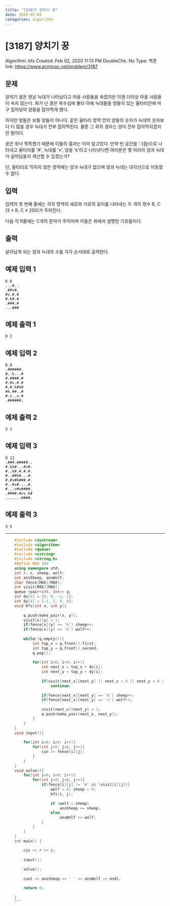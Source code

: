 ```yaml
---
title: "[3187] 양치기 꿍"
date: 2020-02-02
categories: algorithm
---
```

# [3187] 양치기 꿍

Algorithm: bfs
Created: Feb 02, 2020 11:13 PM
DoubleChk: No
Type: 백준
link: https://www.acmicpc.net/problem/3187

## 문제

양치기 꿍은 맨날 늑대가 나타났다고 마을 사람들을 속였지만 이젠 더이상 마을 사람들이 속지 않는다. 화가 난 꿍은 복수심에 불타 아예 늑대들을 양들이 있는 울타리안에 마구 집어넣어 양들을 잡아먹게 했다.

하지만 양들은 보통 양들이 아니다. 같은 울타리 영역 안의 양들의 숫자가 늑대의 숫자보다 더 많을 경우 늑대가 전부 잡아먹힌다. 물론 그 외의 경우는 양이 전부 잡아먹히겠지만 말이다.

꿍은 워낙 똑똑했기 때문에 이들의 결과는 이미 알고있다. 만약 빈 공간을 '.'(점)으로 나타내고 울타리를 '#', 늑대를 'v', 양을 'k'라고 나타낸다면 여러분은 몇 마리의 양과 늑대가 살아남을지 계산할 수 있겠는가?

단, 울타리로 막히지 않은 영역에는 양과 늑대가 없으며 양과 늑대는 대각선으로 이동할 수 없다.

## 입력

입력의 첫 번째 줄에는 각각 영역의 세로와 가로의 길이를 나타내는 두 개의 정수 R, C (3 ≤ R, C ≤ 250)가 주어진다.

다음 각 R줄에는 C개의 문자가 주어지며 이들은 위에서 설명한 기호들이다.

## 출력

살아남게 되는 양과 늑대의 수를 각각 순서대로 출력한다.

## 예제 입력 1

    6 6
    ...#..
    .##v#.
    #v.#.#
    #.k#.#
    .###.#
    ...###

## 예제 출력 1

    0 2

## 예제 입력 2

    8 8
    .######.
    #..k...#
    #.####.#
    #.#v.#.#
    #.#.k#k#
    #k.##..#
    #.v..v.#
    .######.

## 예제 출력 2

    3 1

## 예제 입력 3

    9 12
    .###.#####..
    #.kk#...#v#.
    #..k#.#.#.#.
    #..##k#...#.
    #.#v#k###.#.
    #..#v#....#.
    #...v#v####.
    .####.#vv.k#
    .......####.

## 예제 출력 3

    3 5

---
```c++
    #include <iostream>
    #include <algorithm>
    #include <queue>
    #include <cstring>
    #include <string.h>
    #define MAX 303
    using namespace std;
    int r, c, sheep, wolf;
    int ansSheep, ansWolf;
    char fence[MAX][MAX];
    int visit[MAX][MAX];
    queue <pair<int, int>> q;
    int dx[4] = {0, 0, -1, 1};
    int dy[4] = {-1, 1, 0, 0};
    void bfs(int x, int y){
    
        q.push(make_pair(x, y));
        visit[x][y] = 1;
        if(fence[x][y] == 'k') sheep++;
        if(fence[x][y] == 'v') wolf++;
    
        while(!q.empty()){
            int top_x = q.front().first;
            int top_y = q.front().second;
            q.pop();
    
            for(int i=0; i<4; i++){
                int next_x = top_x + dx[i];
                int next_y = top_y + dy[i];
    
                if(visit[next_x][next_y] || next_x < 0 || next_y < 0 || next_x >= r || next_y >= c || fence[next_x][next_y] == '#')
                    continue;
    
                if(fence[next_x][next_y] == 'k') sheep++;
                if(fence[next_x][next_y] == 'v') wolf++;
    
                visit[next_x][next_y] = 1;
                q.push(make_pair(next_x, next_y));
            }
        }
    }
    void input(){
    
        for(int i=0; i<r; i++){
            for(int j=0; j<c; j++){
                cin >> fence[i][j];
            }
        }
    }
    void solve(){
        for(int i=0; i<r; i++){
            for(int j=0; j<c; j++){
                if(fence[i][j] != '#' && !visit[i][j]){
                    wolf = 0; sheep = 0;
                    bfs(i, j);
    
                    if (wolf < sheep)
                        ansSheep += sheep;
                    else
                        ansWolf += wolf;
                }
            }
        }
    }
    int main() {
    
        cin >> r >> c;
    
        input();
    
        solve();
    
        cout << ansSheep << ' ' << ansWolf << endl;
    
        return 0;
    
    }
    ```